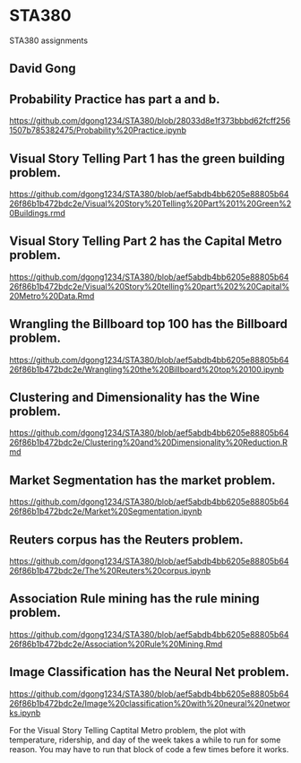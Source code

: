 # STA380
STA380 assignments
## David Gong


## Probability Practice has part a and b.

https://github.com/dgong1234/STA380/blob/28033d8e1f373bbbd62fcff2561507b785382475/Probability%20Practice.ipynb

## Visual Story Telling Part 1 has the green building problem.

https://github.com/dgong1234/STA380/blob/aef5abdb4bb6205e88805b6426f86b1b472bdc2e/Visual%20Story%20Telling%20Part%201%20Green%20Buildings.rmd

## Visual Story Telling Part 2 has the Capital Metro problem.

https://github.com/dgong1234/STA380/blob/aef5abdb4bb6205e88805b6426f86b1b472bdc2e/Visual%20Story%20telling%20part%202%20Capital%20Metro%20Data.Rmd

## Wrangling the Billboard top 100 has the Billboard problem.

https://github.com/dgong1234/STA380/blob/aef5abdb4bb6205e88805b6426f86b1b472bdc2e/Wrangling%20the%20Billboard%20top%20100.ipynb

## Clustering and Dimensionality has the Wine problem.

https://github.com/dgong1234/STA380/blob/aef5abdb4bb6205e88805b6426f86b1b472bdc2e/Clustering%20and%20Dimensionality%20Reduction.Rmd

## Market Segmentation has the market problem.

https://github.com/dgong1234/STA380/blob/aef5abdb4bb6205e88805b6426f86b1b472bdc2e/Market%20Segmentation.ipynb

## Reuters corpus has the Reuters problem.

https://github.com/dgong1234/STA380/blob/aef5abdb4bb6205e88805b6426f86b1b472bdc2e/The%20Reuters%20corpus.ipynb

## Association Rule mining has the rule mining problem.

https://github.com/dgong1234/STA380/blob/aef5abdb4bb6205e88805b6426f86b1b472bdc2e/Association%20Rule%20Mining.Rmd

## Image Classification has the Neural Net problem.

https://github.com/dgong1234/STA380/blob/aef5abdb4bb6205e88805b6426f86b1b472bdc2e/Image%20classification%20with%20neural%20networks.ipynb

For the Visual Story Telling Captital Metro problem, the plot with temperature, ridership, and day of the week takes a while to run for some reason. You may have to run that block of code a few times before it works.
